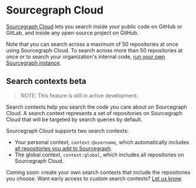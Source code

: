 # Sourcegraph Cloud

[Sourcegraph Cloud](https://sourcegraph.com/search) lets you search inside your public code on GitHub or GitLab, and inside any open-source project on GitHub.

Note that you can search across a maximum of 50 repositories at once using Sourcegraph Cloud. To search across more than 50 repositories at once or to search your organization's internal code, [run your own Sourcegraph instance](../../../admin/install/index.md).

## Search contexts <span class="badge badge-primary">beta</span>

>NOTE: This feature is still in active development.

Search contexts help you search the code you care about on Sourcegraph Cloud. A search context represents a set of repositories on Sourcegraph Cloud that will be targeted by search queries by default.

Sourcegraph Cloud supports two search contexts: 

- Your personal context, `context:@username`, which automatically includes [all repositories you add to Sourcegraph](../how-to/adding_repositories_to_cloud.md).
- The global context, `context:global`, which includes all repositories on Sourcegraph Cloud.

Coming soon: create your own search contexts that include the repositories you choose. Want early access to custom search contexts? [Let us know](mailto:feedback@sourcegraph.com).
